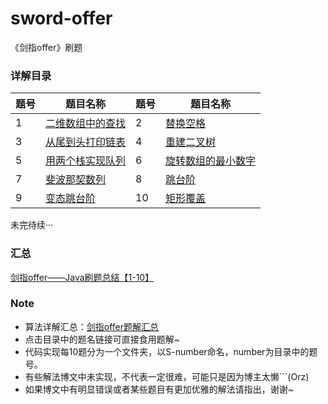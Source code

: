 # sword-offer
《剑指offer》刷题

### 详解目录
题号  |  题目名称  |  题号  |  题目名称
-------- | -------- | -------- | --------
1  |  [二维数组中的查找](https://blog.csdn.net/qq_34842671/article/details/103732228/#s1)  |   2  |  [替换空格](https://blog.csdn.net/qq_34842671/article/details/103732228/#s2)
3  |  [从尾到头打印链表](https://blog.csdn.net/qq_34842671/article/details/103732228/#s3)  |  4  | [ 重建二叉树](https://blog.csdn.net/qq_34842671/article/details/103732228/#s4)
5  |  [用两个栈实现队列](https://blog.csdn.net/qq_34842671/article/details/103732228/#s5)  |  6  |  [旋转数组的最小数字](https://blog.csdn.net/qq_34842671/article/details/103732228/#s6)
7  |  [斐波那契数列](https://blog.csdn.net/qq_34842671/article/details/103732228/#s7)  |  8  |  [跳台阶](https://blog.csdn.net/qq_34842671/article/details/103732228/#s8)
9  |  [变态跳台阶](https://blog.csdn.net/qq_34842671/article/details/103732228/#s9)  |  10  |  [矩形覆盖](https://blog.csdn.net/qq_34842671/article/details/103732228/#s10)

未完待续···

### 汇总
[剑指offer——Java刷题总结【1-10】](https://blog.csdn.net/qq_34842671/article/details/103732228)

### Note
 - 算法详解汇总：[剑指offer题解汇总](https://blog.csdn.net/qq_34842671/article/details/103732870) 
 - 点击目录中的题名链接可直接食用题解~
 - 代码实现每10题分为一个文件夹，以S-number命名，number为目录中的题号。
 - 有些解法博文中未实现，不代表一定很难，可能只是因为博主太懒```(Orz)
 - 如果博文中有明显错误或者某些题目有更加优雅的解法请指出，谢谢~
